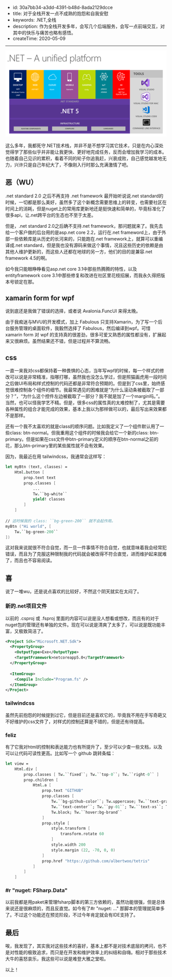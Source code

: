 - id: 30a7bb34-a3dd-4391-b48d-8ada2129dcce
- title: 对于全栈开发一点不成熟的抱怨和自我安慰
- keywords: .NET,全栈
- description: 作为全栈开发多年，会写几个后端服务，会写一点前端交互，对其中的快乐与痛苦也略有感悟。
- createTime: 2020-05-09
---


![dotnet platform](./dotnet-platform.jpg)


这么多年，我都死守.NET技术栈，并非不是不想学习其它技术，只是在内心深处觉得学了那些似乎并非能让我更快、更好地完成任务，反而会增加我学习的成本。也随着自己见识的累积，看着不同的轮子你追我赶，兴衰成败，自己感觉越发地无力，兴许只是自己年纪大了，不像刚入行时那么充满激情了吧。


## 恶（WU）

.net standard 2.0 之后不再支持 .net framework
最开始听说说.net standard的时候，一切都是那么美好，虽然多了这个新概念需要思维上的转变，也需要社区在时间上的消耗，但是nuget上的常用库更新地还是挺快速和简单的，毕竟标准化了很多api，让.net跨平台的生态也不至于太差。

但是，.net standard 2.0之后确不支持.net framework，那问题就来了。我先去给一个客户做的后台用的是asp.net core 2.2，运行在.net frameword上，由于外部一些依赖库是从历史的长河来的，只能跑在.net framework上，就算可以重编译成.net standard，但是我也没有源码来做这个事情，况且这些历史的依赖是由其他人维护更新的，而这些人还都在地球的另一方，他们的目的是兼容.net framework 4.5的啊。

如今我只能眼睁睁看见asp.net core 3.1中那些热腾腾的特性，以及entityframework core 3.1中那些修复和改进在社区里花枝招展，而我永久得把版本号锁定在那。


## xamarin form for wpf

说到底还是我做了错误的选择，或者说 Avalonia.FuncUI 来得太晚。

由于我痴迷与MVU的开发模式，加上 Fabulous 只支持Xamarin，为了写一个后台服务管理的桌面软件，我毅然选择了 Fabulous，然后编译到wpf。可惜xamarin form 对 wpf 的支持真的很差劲，很多可爱又熟悉的属性都没有，扩展起来又很麻烦。虽然结果还不错，但是过程并不算流畅。


## css

一直一来我对css都保持着一种畏惧的心态，当年写wpf的时候，每一个样式的修改可以说是非常精准，指哪打哪，虽然我也没怎么学过，但是照猫画虎用一段时间之后做UI布局和样式控制的代码还都是非常符合预期的。但是到了css里，始终感觉很难控制各个组件的细节。我最常遇见的困难就是“为什么滚动条被截取了一部分？”，“为什么这个控件左边被截取了一部分？我不就是加了一个margin吗。”。当然，也可以怪我学艺不精。但是，很多css的属性真的太难控制了，尤其是需要各种属性的组合才能完成的效果，基本上我以为那样做可以的，最后写出来效果都不是那样。

还有一个我不太喜欢的就是class的顺序问题。比如我定义了一个组件默认用了一些class: btn-normal。但我重用这个组件的时候我会给它一个新的class: btn-primary。但是如果在css文件中btn-primary定义的顺序在btn-normal之前的花，那么btn-primary里的某些属性就不会有效果。

因为，我最近在用 tailwindcss，我通常会这样写：


```fsharp
let myBtn (text, classes) =
    Html.button [
        prop.text text
        prop.classes [
            ...
            Tw.``bg-white``
            yield! classes
        ]
    ]

// 这时候我的 class: ``bg-green-200`` 就不会起作用。
myBtn ("Hi world", [
    Tw.``bg-green-200``
])
```

这对我来说就很不符合自觉，而一旦一件事情不符合自觉，也就意味着我会经常犯错误，而且为了克服这种限制我的代码就会被改得不符合直觉，进而维护起来就难了，而且也不容易阅读。


## 喜


说了一堆wu，还是说点喜欢的比较好，不然这个阴天就实在太闷了。


### 新的.net项目文件

以前的 .csproj 或 .fsproj 里面的内容可以说是没人想看或想改，而且有的对于nuget包的管理还有单独的文件。现在可以说是清爽了太多了，可以说是既功能丰富，又极致简洁了。

```xml
<Project Sdk="Microsoft.NET.Sdk">
  <PropertyGroup>
    <OutputType>Exe</OutputType>
    <TargetFramework>netcoreapp5.0</TargetFramework>
  </PropertyGroup>

  <ItemGroup>
    <Compile Include="Program.fs" />
  </ItemGroup>
</Project>
```

### tailwindcss

虽然先前抱怨的时候提到过它，但是目前还是喜欢它的，毕竟我不用在手写奇葩又不好维护的css文件了，对样式的控制还算是不错的，但是还有待提高。


### feliz

有了它我对html的控制和表达能力也有所提升了，至少可以少查一些文档，以及可以让代码可读性更高。比如写一个 github 跳转条幅：

```fsharp
let view =
    Html.div [
        prop.classes [ Tw.``fixed``; Tw.``top-0``; Tw.``right-0`` ]
        prop.children [
            Html.a [
                prop.text "GITHUB"
                prop.classes [ 
                    Tw.``bg-github-color``; Tw.uppercase; Tw.``text-gray-lighter``
                    Tw.``text-center``; Tw.``py-01``; Tw.``text-xs``; Tw.``shadow-lg``
                    Tw.block; Tw.``hover:bg-brand``
                ]
                prop.style [ 
                    style.transform [
                        transform.rotate 60
                    ]
                    style.width 200
                    style.margin (22, -70, 0, 0)
                ]
                prop.href "https://github.com/albertwoo/tetris"
            ]
        ]
    ]
```

### #r "nuget: FSharp.Data"

以前我都是用paket来管理fsharp脚本的第三方依赖的，虽然功能很强，但是总体来说还是很麻烦的，而且反直觉。如今有了#r "nuget: ..." 那脚本的管理就简单多了。不过这个功能还在预览阶段，不过今年肯定就会有IDE支持了。


## 最后

唉，我发现了，其实我对这些技术的喜好，基本上都不是对技术底层的拷问，也不是对性能的极致追求，而只是在开发和维护效率上的纠结和自嗨。相对于那些技术大牛的喜怒哀乐，我这些可以说是难登大雅之堂啦。

以上！
